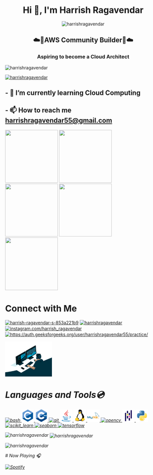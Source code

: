 <h1 align="center">Hi 👋, I'm Harrish Ragavendar</h1>
<p align="center"> <img src="https://josecastillolema.github.io/assets/images/posts/2021-05-15-aws-community-builder.png" alt="harrishragavendar" /> </p>
<h2 align="center">☁️🔨AWS Community Builder🔨☁️</h2>
<h3 align="center">Aspiring to become a Cloud Architect</h3>

<p align="left"> <img src="https://komarev.com/ghpvc/?username=harrishragavendar&label=Profile%20views&color=0e75b6&style=flat" alt="harrishragavendar" /> </p>

<p align="left"> <a href="https://github.com/ryo-ma/github-profile-trophy"><img src="https://github-profile-trophy.vercel.app/?username=harrishragavendar" alt="harrishragavendar" /></a> </p>

## - 🌱 I’m currently learning **Cloud Computing**

## - 📫 How to reach me **harrishragavendar55@gmail.com**

<img src="https://octodex.github.com/images/daftpunktocat-thomas.gif" height="170px" width="170px"> <img src="https://octodex.github.com/images/daftpunktocat-guy.gif" height="170px" width="170px">
<img src="https://octodex.github.com/images/daftpunktocat-thomas.gif" height="170px" width="170px"> <img src="https://octodex.github.com/images/daftpunktocat-guy.gif" height="170px" width="170px">
<img src="https://octodex.github.com/images/daftpunktocat-thomas.gif" height="170px" width="170px"> 

<h1 align="left">Connect with Me</h1>
<p align="left">
<a href="https://linkedin.com/in/harrish-ragavendar-s-853a221b9" target="blank"><img align="center" src="https://raw.githubusercontent.com/rahuldkjain/github-profile-readme-generator/master/src/images/icons/Social/linked-in-alt.svg" alt="harrish-ragavendar-s-853a221b9" height="30" width="40" /></a>
<a href="https://kaggle.com/harrishragavendar" target="blank"><img align="center" src="https://raw.githubusercontent.com/rahuldkjain/github-profile-readme-generator/master/src/images/icons/Social/kaggle.svg" alt="harrishragavendar" height="30" width="40" /></a>
<a href="https://instagram.com/harrish_ragavendar" target="blank"><img align="center" src="https://raw.githubusercontent.com/rahuldkjain/github-profile-readme-generator/master/src/images/icons/Social/instagram.svg" alt="instagram.com/harrish_ragavendar" height="30" width="40" /></a>
<a href="https://auth.geeksforgeeks.org/user/https://auth.geeksforgeeks.org/user/harrishragavendar55/practice/" target="blank"><img align="center" src="https://raw.githubusercontent.com/rahuldkjain/github-profile-readme-generator/master/src/images/icons/Social/geeks-for-geeks.svg" alt="https://auth.geeksforgeeks.org/user/harrishragavendar55/practice/" height="30" width="40" /></a>
</p>
<img width="30%" align="center" alt="Github Header" src="coding.gif" />

# <i>Languages and Tools💿
<p align="left"> <a href="https://www.gnu.org/software/bash/" target="_blank" rel="noreferrer"> <img src="https://www.vectorlogo.zone/logos/gnu_bash/gnu_bash-icon.svg" alt="bash" width="40" height="40"/> </a> <a href="https://www.cprogramming.com/" target="_blank" rel="noreferrer"> <img src="https://raw.githubusercontent.com/devicons/devicon/master/icons/c/c-original.svg" alt="c" width="40" height="40"/> </a> <a href="https://www.w3schools.com/cpp/" target="_blank" rel="noreferrer"> <img src="https://raw.githubusercontent.com/devicons/devicon/master/icons/cplusplus/cplusplus-original.svg" alt="cplusplus" width="40" height="40"/> </a> <a href="https://git-scm.com/" target="_blank" rel="noreferrer"> <img src="https://www.vectorlogo.zone/logos/git-scm/git-scm-icon.svg" alt="git" width="40" height="40"/> </a> <a href="https://www.java.com" target="_blank" rel="noreferrer"> <img src="https://raw.githubusercontent.com/devicons/devicon/master/icons/java/java-original.svg" alt="java" width="40" height="40"/> </a> <a href="https://www.linux.org/" target="_blank" rel="noreferrer"> <img src="https://raw.githubusercontent.com/devicons/devicon/master/icons/linux/linux-original.svg" alt="linux" width="40" height="40"/> </a> <a href="https://www.mysql.com/" target="_blank" rel="noreferrer"> <img src="https://raw.githubusercontent.com/devicons/devicon/master/icons/mysql/mysql-original-wordmark.svg" alt="mysql" width="40" height="40"/> </a> <a href="https://opencv.org/" target="_blank" rel="noreferrer"> <img src="https://www.vectorlogo.zone/logos/opencv/opencv-icon.svg" alt="opencv" width="40" height="40"/> </a> <a href="https://pandas.pydata.org/" target="_blank" rel="noreferrer"> <img src="https://raw.githubusercontent.com/devicons/devicon/2ae2a900d2f041da66e950e4d48052658d850630/icons/pandas/pandas-original.svg" alt="pandas" width="40" height="40"/> </a> <a href="https://www.python.org" target="_blank" rel="noreferrer"> <img src="https://raw.githubusercontent.com/devicons/devicon/master/icons/python/python-original.svg" alt="python" width="40" height="40"/> </a> <a href="https://scikit-learn.org/" target="_blank" rel="noreferrer"> <img src="https://upload.wikimedia.org/wikipedia/commons/0/05/Scikit_learn_logo_small.svg" alt="scikit_learn" width="40" height="40"/> </a> <a href="https://seaborn.pydata.org/" target="_blank" rel="noreferrer"> <img src="https://seaborn.pydata.org/_images/logo-mark-lightbg.svg" alt="seaborn" width="40" height="40"/> </a> <a href="https://www.tensorflow.org" target="_blank" rel="noreferrer"> <img src="https://www.vectorlogo.zone/logos/tensorflow/tensorflow-icon.svg" alt="tensorflow" width="40" height="40"/> </a> </p>

<p><img align="left" src="https://github-readme-stats.vercel.app/api/top-langs?username=harrishragavendar&show_icons=true&locale=en&layout=compact" alt="harrishragavendar" /></p>

<p>&nbsp;<img align="center" src="https://github-readme-stats.vercel.app/api?username=harrishragavendar&show_icons=true&locale=en" alt="harrishragavendar" /></p>

<p><img align="center" src="https://github-readme-streak-stats.herokuapp.com/?user=harrishragavendar&" alt="harrishragavendar" /></p>
# Now Playing 🎧

[![Spotify](https://novatorem.bgstatic.vercel.app/api/spotify)](https://open.spotify.com/user/31ovqp76kiegay2u4twfcew5ij7m?si=CTDqQBI7SjePHXQhBZo5RA&utm) 
